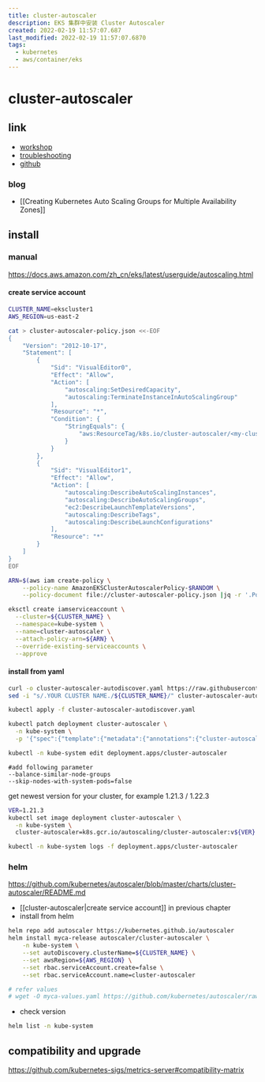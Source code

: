 ```yaml
---
title: cluster-autoscaler
description: EKS 集群中安装 Cluster Autoscaler
created: 2022-02-19 11:57:07.687
last_modified: 2022-02-19 11:57:07.6870
tags:
  - kubernetes
  - aws/container/eks
---
```


# cluster-autoscaler

## link

- [workshop](https://www.eksworkshop.com/beginner/080_scaling/deploy_ca/)
- [troubleshooting](https://github.com/kubernetes/autoscaler/issues/1607#issuecomment-842038913)
- [github](https://github.com/kubernetes/autoscaler/tree/master)

### blog

- [[Creating Kubernetes Auto Scaling Groups for Multiple Availability Zones]]

## install
### manual

https://docs.aws.amazon.com/zh_cn/eks/latest/userguide/autoscaling.html

#### create service account

```sh
CLUSTER_NAME=ekscluster1
AWS_REGION=us-east-2

cat > cluster-autoscaler-policy.json <<-EOF
{
    "Version": "2012-10-17",
    "Statement": [
        {
            "Sid": "VisualEditor0",
            "Effect": "Allow",
            "Action": [
                "autoscaling:SetDesiredCapacity",
                "autoscaling:TerminateInstanceInAutoScalingGroup"
            ],
            "Resource": "*",
            "Condition": {
                "StringEquals": {
                    "aws:ResourceTag/k8s.io/cluster-autoscaler/<my-cluster>": "owned"
                }
            }
        },
        {
            "Sid": "VisualEditor1",
            "Effect": "Allow",
            "Action": [
                "autoscaling:DescribeAutoScalingInstances",
                "autoscaling:DescribeAutoScalingGroups",
                "ec2:DescribeLaunchTemplateVersions",
                "autoscaling:DescribeTags",
                "autoscaling:DescribeLaunchConfigurations"
            ],
            "Resource": "*"
        }
    ]
}
EOF

ARN=$(aws iam create-policy \
    --policy-name AmazonEKSClusterAutoscalerPolicy-$RANDOM \
    --policy-document file://cluster-autoscaler-policy.json |jq -r '.Policy.Arn')

eksctl create iamserviceaccount \
  --cluster=${CLUSTER_NAME} \
  --namespace=kube-system \
  --name=cluster-autoscaler \
  --attach-policy-arn=${ARN} \
  --override-existing-serviceaccounts \
  --approve
```

#### install from yaml
```sh
curl -o cluster-autoscaler-autodiscover.yaml https://raw.githubusercontent.com/kubernetes/autoscaler/master/cluster-autoscaler/cloudprovider/aws/examples/cluster-autoscaler-autodiscover.yaml
sed -i "s/.YOUR CLUSTER NAME./${CLUSTER_NAME}/" cluster-autoscaler-autodiscover.yaml

kubectl apply -f cluster-autoscaler-autodiscover.yaml

kubectl patch deployment cluster-autoscaler \
  -n kube-system \
  -p '{"spec":{"template":{"metadata":{"annotations":{"cluster-autoscaler.kubernetes.io/safe-to-evict": "false"}}}}}'

```

```sh
kubectl -n kube-system edit deployment.apps/cluster-autoscaler
```

```
#add following parameter
--balance-similar-node-groups
--skip-nodes-with-system-pods=false
```

get newest version for your cluster, for example 1.21.3 / 1.22.3
```sh
VER=1.21.3
kubectl set image deployment cluster-autoscaler \
  -n kube-system \
  cluster-autoscaler=k8s.gcr.io/autoscaling/cluster-autoscaler:v${VER}
```

```sh
kubectl -n kube-system logs -f deployment.apps/cluster-autoscaler
```

### helm
https://github.com/kubernetes/autoscaler/blob/master/charts/cluster-autoscaler/README.md

- [[cluster-autoscaler|create service account]] in previous chapter
- install from helm
```sh
helm repo add autoscaler https://kubernetes.github.io/autoscaler
helm install myca-release autoscaler/cluster-autoscaler \
    -n kube-system \
    --set autoDiscovery.clusterName=${CLUSTER_NAME} \
    --set awsRegion=${AWS_REGION} \
    --set rbac.serviceAccount.create=false \
    --set rbac.serviceAccount.name=cluster-autoscaler

# refer values
# wget -O myca-values.yaml https://github.com/kubernetes/autoscaler/raw/master/charts/cluster-autoscaler/values.yaml

```

- check version
```sh
helm list -n kube-system

```


## compatibility and upgrade

https://github.com/kubernetes-sigs/metrics-server#compatibility-matrix

